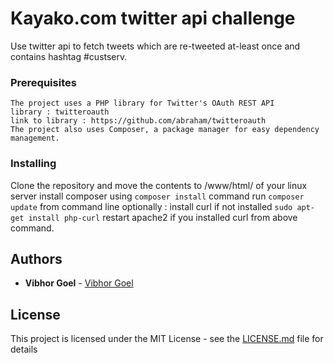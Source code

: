# Kayako.com twitter api challenge

Use twitter api to fetch tweets which are re-tweeted at-least once and contains hashtag #custserv.

### Prerequisites
```
The project uses a PHP library for Twitter's OAuth REST API
library : twitteroauth
link to library : https://github.com/abraham/twitteroauth
The project also uses Composer, a package manager for easy dependency management.
```

### Installing

Clone the repository and move the contents to /www/html/ of your linux server
install composer using ```composer install``` command
run ```composer update``` from command line
optionally : install curl if not installed ```sudo apt-get install php-curl```
restart apache2 if you installed curl from above command.

## Authors

* **Vibhor Goel** - [Vibhor Goel](https://www.linkedin.com/in/goelvibhor/)

## License

This project is licensed under the MIT License - see the [LICENSE.md](LICENSE.md) file for details
